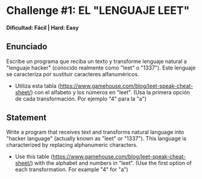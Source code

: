 # Challenge #1: EL "LENGUAJE LEET"
#### Dificultad: Fácil |  Hard: Easy
## Enunciado

  Escribe un programa que reciba un texto y transforme lenguaje natural a "lenguaje hacker" (conocido realmente como "leet" o "1337"). Este lenguaje se caracteriza por sustituir caracteres alfanuméricos.
- Utiliza esta tabla (https://www.gamehouse.com/blog/leet-speak-cheat-sheet/) con el alfabeto y los números en "leet".
  (Usa la primera opción de cada transformación. Por ejemplo "4" para la "a")


## Statement

  Write a program that receives text and transforms natural language into "hacker language" (actually known as "leet" or "1337"). This language is characterized by replacing alphanumeric characters.
- Use this table (https://www.gamehouse.com/blog/leet-speak-cheat-sheet/) with the alphabet and numbers in "leet".
  (Use the first option of each transformation. For example "4" for "a")
